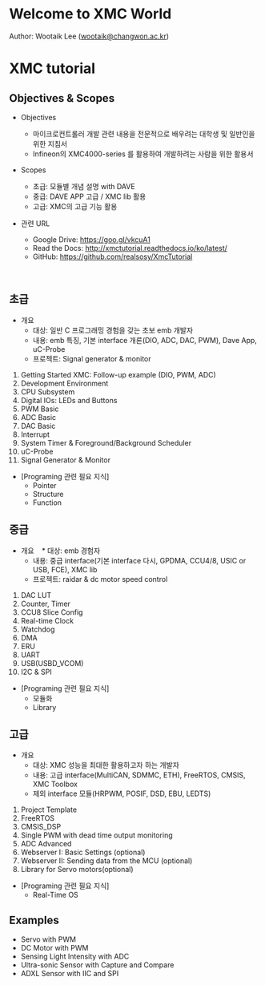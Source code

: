 # Welcome to XMC World

Author: Wootaik Lee (wootaik@changwon.ac.kr)  

# XMC tutorial

## Objectives & Scopes

* Objectives
    - 마이크로컨트롤러 개발 관련 내용을 전문적으로 배우려는 대학생 및 일반인을 위한 지침서
    - Infineon의 XMC4000-series 를 활용하여 개발하려는 사람을 위한 활용서​

* Scopes
    - 초급: 모듈별 개념 설명 with DAVE
    - 중급: DAVE APP 고급 / XMC lib 활용
    - 고급: XMC의 고급 기능 활용

* 관련 URL

    * Google Drive: https://goo.gl/vkcuA1
    * Read the Docs: http://xmctutorial.readthedocs.io/ko/latest/
    * GitHub: https://github.com/realsosy/XmcTutorial

    ​

## 초급
* 개요
    * 대상: 일반 C 프로그래밍 경험을 갖는 초보 emb 개발자
    * 내용: emb 특징, 기본 interface 개론(DIO, ADC, DAC, PWM), Dave App, uC-Probe
    * 프로젝트: Signal generator & monitor

1. Getting Started XMC: Follow-up example (DIO, PWM, ADC)  
1. Development Environment
1. CPU Subsystem
1. Digital IOs: LEDs and Buttons
1. PWM Basic
1. ADC Basic
1. DAC Basic
1. Interrupt
1. System Timer & Foreground/Background Scheduler
1. uC-Probe
1. Signal Generator & Monitor

*   [Programing 관련 필요 지식]
    *   Pointer
    *   Structure
    *   Function

## 중급
* 개요
    * 대상: emb 경험자
    * 내용: 중급 interface(기본 interface 다시, GPDMA, CCU4/8, USIC or USB, FCE), XMC lib
    * 프로젝트: raidar & dc motor speed control

1. DAC LUT
1. Counter, Timer
1. CCU8 Slice Config
1. Real-time Clock
1. Watchdog
1. DMA
1. ERU
1. UART
1. USB(USBD_VCOM)
1. I2C & SPI

*   [Programing 관련 필요 지식]
    *   모듈화
    *   Library

## 고급
*   개요
    *   대상: XMC 성능을 최대한 활용하고자 하는 개발자
    *   내용: 고급 interface(MultiCAN, SDMMC, ETH), FreeRTOS, CMSIS, XMC Toolbox
    *   제외 interface 모듈(HRPWM, POSIF, DSD, EBU, LEDTS)

1. Project Template
1. FreeRTOS
1. CMSIS_DSP
1. Single PWM with dead time output monitoring
1. ADC Advanced
1. Webserver I: Basic Settings (optional)
1. Webserver II: Sending data from the MCU (optional)
1. Library for Servo motors(optional)

*   [Programing 관련 필요 지식]
    *   Real-Time OS

## Examples
* Servo with PWM
* DC Motor with PWM
* Sensing Light Intensity with ADC
* Ultra-sonic Sensor with Capture and Compare
* ADXL Sensor with IIC and SPI

